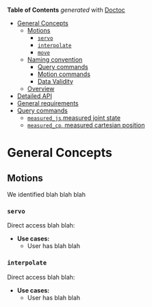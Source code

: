 **Table of Contents** _generated_ with [Doctoc](https://github.com/thlorenz/doctoc)

-  [General Concepts](#general-concepts)
   -  [Motions](#motions)
      -  [`servo`](#servo)
      -  [`interpolate`](interpolate)
      -  [`move`](#move)
   -  [Naming convention](#naming-conventions)
      -  [Query commands](#query-commands)
      -  [Motion commands](#motion-commands)
      -  [Data Validity](#data-validity)
   -  [Overview](#overview)
 -   [Detailed API](#detailed-api)
   -  [General requirements](#general-requirements)
   -  [Query commands](#query-commands)
      -  [`measured_js`,measured joint state](#measured_js-measured-joint-state)
      -  [`measured_cp`, measured cartesian position](#measured_cp-measured-cartesian-position)
      
# **General Concepts**
## Motions
We identified blah blah blah
### **`servo`**
Direct access blah blah:
- **Use cases:**
   -  User has blah blah
   
### **`interpolate`**
Direct access blah blah:
- **Use cases:**
   -  User has blah blah


